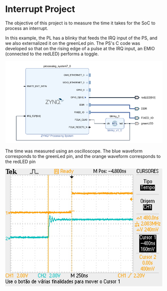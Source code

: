 # Interrupt Project

The objective of this project is to measure the time it takes for the SoC to process an interrupt.

In this example, the PL has a blinky that feeds the IRQ input of the PS, and we also externalized it on the greenLed pin. The PS's C code was developed so that on the rising edge of a pulse at the IRQ input, an EMIO (connected to the redLED) performs a toggle.

![Design](misc/Interrupt.png)

The time was measured using an oscilloscope. The blue waveform corresponds to the greenLed pin, and the orange waveform corresponds to the redLED pin

![Time Measure](misc/measure.jpg)
